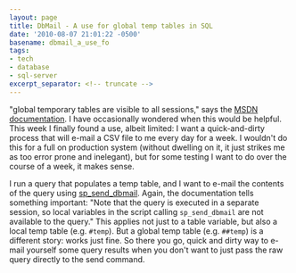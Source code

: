 ```yaml
---
layout: page
title: DbMail - A use for global temp tables in SQL
date: '2010-08-07 21:01:22 -0500'
basename: dbmail_a_use_fo
tags:
- tech
- database
- sql-server
excerpt_separator: <!-- truncate -->
---
```


"global temporary tables are visible to all sessions," says the [MSDN
documentation](http://msdn.microsoft.com/en-us/library/ms174979.aspx). I have occasionally wondered when this would be helpful. This
week I finally found a use, albeit limited: I want a quick-and-dirty process
that will e-mail a CSV file to me every day for a week. I wouldn't do this for a
full on production system (without dwelling on it, it just strikes me as too
error prone and inelegant), but for some testing I want to do over the course of
a week, it makes sense.

I run a query that populates a temp table, and I want to e-mail the contents of
the query using [sp_send_dbmail](http://msdn.microsoft.com/en-us/library/ms190307.aspx).
Again, the documentation tells something important: "Note that the query is
executed in a separate session, so local variables in the script calling
`sp_send_dbmail` are not available to the query." This applies not just to a
table variable, but also a local temp table (e.g. `#temp`). But a global temp
table (e.g. `##temp`) is a different story: works just fine. So there you go,
quick and dirty way to e-mail yourself some query results when you don't want to
just pass the raw query directly to the send command.
